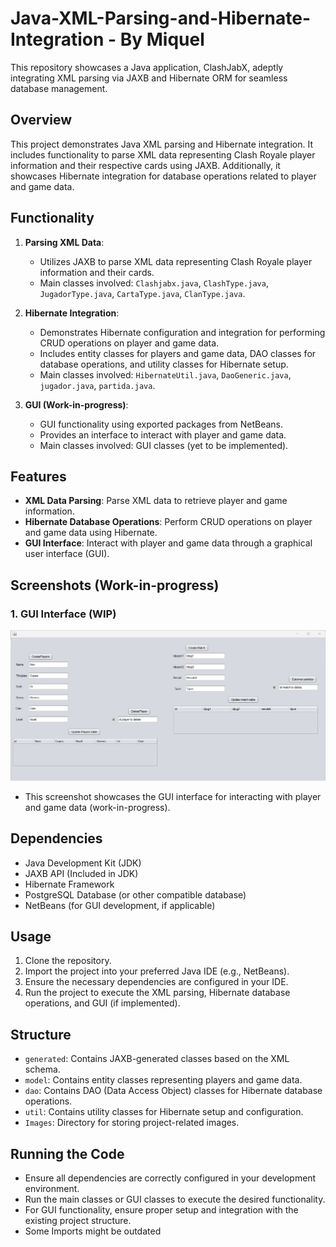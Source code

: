 # Java-XML-Parsing-and-Hibernate-Integration - By Miquel
This repository showcases a Java application, ClashJabX, adeptly integrating XML parsing via JAXB and Hibernate ORM for seamless database management.

## Overview
This project demonstrates Java XML parsing and Hibernate integration. It includes functionality to parse XML data representing Clash Royale player information and their respective cards using JAXB. Additionally, it showcases Hibernate integration for database operations related to player and game data.

## Functionality

1. **Parsing XML Data**:
   - Utilizes JAXB to parse XML data representing Clash Royale player information and their cards.
   - Main classes involved: `Clashjabx.java`, `ClashType.java`, `JugadorType.java`, `CartaType.java`, `ClanType.java`.

2. **Hibernate Integration**:
   - Demonstrates Hibernate configuration and integration for performing CRUD operations on player and game data.
   - Includes entity classes for players and game data, DAO classes for database operations, and utility classes for Hibernate setup.
   - Main classes involved: `HibernateUtil.java`, `DaoGeneric.java`, `jugador.java`, `partida.java`.

3. **GUI (Work-in-progress)**:
   - GUI functionality using exported packages from NetBeans.
   - Provides an interface to interact with player and game data.
   - Main classes involved: GUI classes (yet to be implemented).

## Features

- **XML Data Parsing**: Parse XML data to retrieve player and game information.
- **Hibernate Database Operations**: Perform CRUD operations on player and game data using Hibernate.
- **GUI Interface**: Interact with player and game data through a graphical user interface (GUI).

## Screenshots (Work-in-progress)

### 1. GUI Interface (WIP)

![GUI Interface](/Images/displayGui.png)

- This screenshot showcases the GUI interface for interacting with player and game data (work-in-progress).

## Dependencies

- Java Development Kit (JDK)
- JAXB API (Included in JDK)
- Hibernate Framework
- PostgreSQL Database (or other compatible database)
- NetBeans (for GUI development, if applicable)

## Usage

1. Clone the repository.
2. Import the project into your preferred Java IDE (e.g., NetBeans).
3. Ensure the necessary dependencies are configured in your IDE.
4. Run the project to execute the XML parsing, Hibernate database operations, and GUI (if implemented).

## Structure

- `generated`: Contains JAXB-generated classes based on the XML schema.
- `model`: Contains entity classes representing players and game data.
- `dao`: Contains DAO (Data Access Object) classes for Hibernate database operations.
- `util`: Contains utility classes for Hibernate setup and configuration.
- `Images`: Directory for storing project-related images.

## Running the Code

- Ensure all dependencies are correctly configured in your development environment.
- Run the main classes or GUI classes to execute the desired functionality.
- For GUI functionality, ensure proper setup and integration with the existing project structure.
- Some Imports might be outdated
